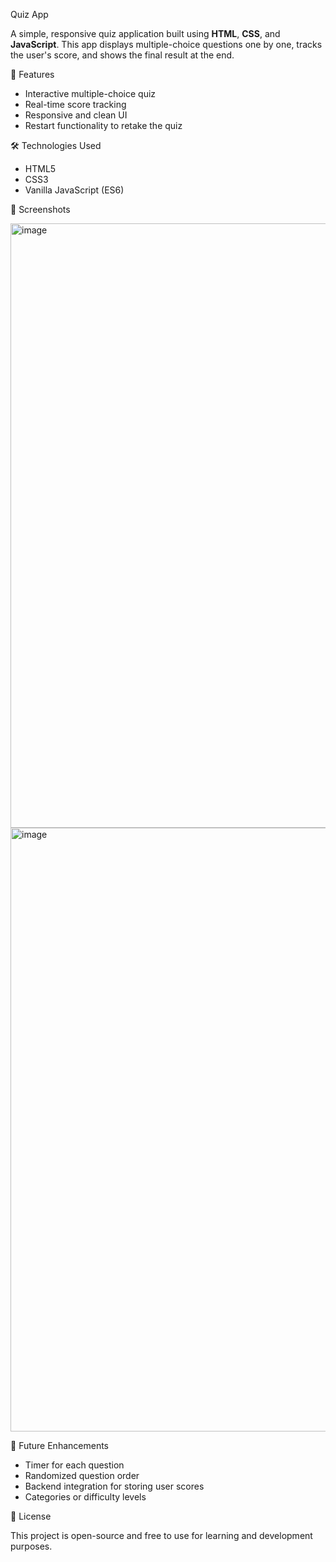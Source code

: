 Quiz App

A simple, responsive quiz application built using **HTML**, **CSS**, and **JavaScript**. This app displays multiple-choice questions one by one, tracks the user's score, and shows the final result at the end.

🚀 Features

- Interactive multiple-choice quiz
- Real-time score tracking
- Responsive and clean UI
- Restart functionality to retake the quiz

 🛠️ Technologies Used

- HTML5
- CSS3
- Vanilla JavaScript (ES6)

📸 Screenshots

<img width="1919" height="967" alt="image" src="https://github.com/user-attachments/assets/d21d7966-f7bb-4070-be67-bf0fde8a9e6c" />

<img width="1915" height="966" alt="image" src="https://github.com/user-attachments/assets/e4e90844-4d05-4b4b-a756-955e58b85274" />

🔄 Future Enhancements

- Timer for each question
- Randomized question order
- Backend integration for storing user scores
- Categories or difficulty levels

📄 License

This project is open-source and free to use for learning and development purposes.

